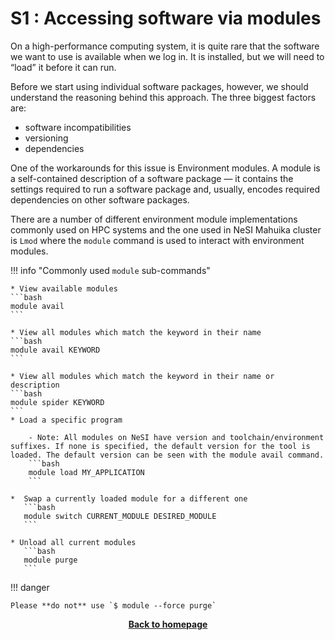 # S1 : Accessing software via modules


On a high-performance computing system, it is quite rare that the software we want to use is available when we log in. It is installed, but we will need to “load” it before it can run.

Before we start using individual software packages, however, we should understand the reasoning behind this approach. The three biggest factors are:

* software incompatibilities
* versioning
* dependencies

One of the workarounds for this issue is Environment modules. A module is a self-contained description of a software package — it contains the settings required to run a software package and, usually, encodes required dependencies on other software packages.

There are a number of different environment module implementations commonly used on HPC systems and the one used in NeSI Mahuika cluster is `Lmod` where the `module` command is used to interact with environment modules.

!!! info "Commonly used `module` sub-commands"

    * View available modules
    ```bash
    module avail
    ```
    
    * View all modules which match the keyword in their name
    ```bash
    module avail KEYWORD
    ```
    
    * View all modules which match the keyword in their name or description
    ```bash
    module spider KEYWORD
    ```
    * Load a specific program
    
        - Note: All modules on NeSI have version and toolchain/environment suffixes. If none is specified, the default version for the tool is loaded. The default version can be seen with the module avail command.
        ```bash
        module load MY_APPLICATION
        ```
        
    *  Swap a currently loaded module for a different one 
       ```bash
       module switch CURRENT_MODULE DESIRED_MODULE
       ```
    
    * Unload all current modules
       ```bash
       module purge
       ```
!!! danger 

    Please **do not** use `$ module --force purge`



<p align="center"><b><a href="https://genomicsaotearoa.github.io/Workshop-Bash_Scripting_And_HPC_Job_Scheduler/">Back to homepage</a></b></p>